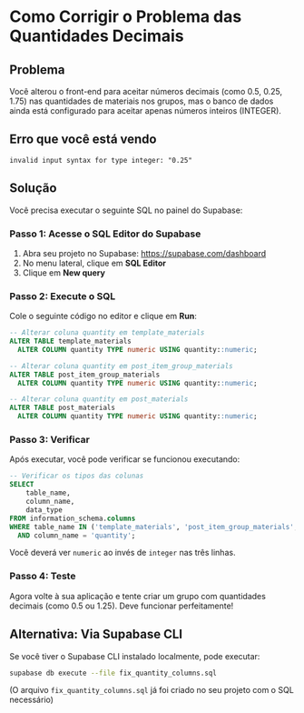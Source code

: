 # Como Corrigir o Problema das Quantidades Decimais

## Problema
Você alterou o front-end para aceitar números decimais (como 0.5, 0.25, 1.75) nas quantidades de materiais nos grupos, mas o banco de dados ainda está configurado para aceitar apenas números inteiros (INTEGER).

## Erro que você está vendo
```
invalid input syntax for type integer: "0.25"
```

## Solução

Você precisa executar o seguinte SQL no painel do Supabase:

### Passo 1: Acesse o SQL Editor do Supabase
1. Abra seu projeto no Supabase: https://supabase.com/dashboard
2. No menu lateral, clique em **SQL Editor**
3. Clique em **New query**

### Passo 2: Execute o SQL
Cole o seguinte código no editor e clique em **Run**:

```sql
-- Alterar coluna quantity em template_materials
ALTER TABLE template_materials 
  ALTER COLUMN quantity TYPE numeric USING quantity::numeric;

-- Alterar coluna quantity em post_item_group_materials  
ALTER TABLE post_item_group_materials 
  ALTER COLUMN quantity TYPE numeric USING quantity::numeric;

-- Alterar coluna quantity em post_materials
ALTER TABLE post_materials 
  ALTER COLUMN quantity TYPE numeric USING quantity::numeric;
```

### Passo 3: Verificar
Após executar, você pode verificar se funcionou executando:

```sql
-- Verificar os tipos das colunas
SELECT 
    table_name, 
    column_name, 
    data_type 
FROM information_schema.columns 
WHERE table_name IN ('template_materials', 'post_item_group_materials', 'post_materials') 
  AND column_name = 'quantity';
```

Você deverá ver `numeric` ao invés de `integer` nas três linhas.

### Passo 4: Teste
Agora volte à sua aplicação e tente criar um grupo com quantidades decimais (como 0.5 ou 1.25). Deve funcionar perfeitamente!

## Alternativa: Via Supabase CLI
Se você tiver o Supabase CLI instalado localmente, pode executar:

```bash
supabase db execute --file fix_quantity_columns.sql
```

(O arquivo `fix_quantity_columns.sql` já foi criado no seu projeto com o SQL necessário)

